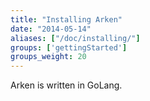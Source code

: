 ```yaml
---
title: "Installing Arken"
date: "2014-05-14"
aliases: ["/doc/installing/"]
groups: ['gettingStarted']
groups_weight: 20
---
```


Arken is written in GoLang.
